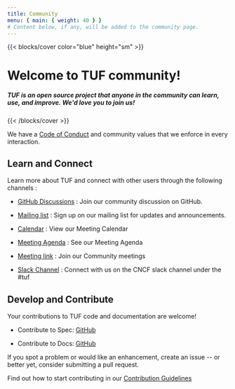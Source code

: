 ```yaml
---
title: Community
menu: { main: { weight: 40 } }
# Content below, if any, will be added to the community page.
---
```


{{< blocks/cover color="blue" height="sm" >}}

<h1>Welcome to TUF community!</h1>
<h5>TUF is an open source project that anyone in the community can learn, use, and improve. We'd love you to join us!

</h5>

{{< /blocks/cover >}}

<div class="container l-container--padded">

<div class="row">

</div>

<div class="row">
<div class="col-12 col-lg-8">

<i class='fas fa-users fa-2xl mt-3 p-2'></i> We have a
[Code of Conduct](https://github.com/cncf/foundation/blob/main/code-of-conduct.md)
and community values that we enforce in every interaction.

## Learn and Connect

Learn more about TUF and connect with other users through the following channels
:

- <i class="fa-brands fa-github mr-1 p-2 fa-xl" style="color: #0082ca"></i>[GitHub Discussions](https://github.com/theupdateframework/community)
  : Join our community discussion on GitHub.

- <i class="fa-solid fa-envelope mr-1 p-2 fa-xl" style="color: #0082ca"></i>[Mailing list](https://groups.google.com/g/theupdateframework?pli=1)
  : Sign up on our mailing list for updates and announcements.

- <i class="fa-regular fa-calendar-days mr-1 p-2 fa-xl" style="color: #0082ca"></i>[Calendar](https://www.cncf.io/calendar)
  : View our Meeting Calendar

- <i class="fa-solid fa-list fa-xl mr-1 p-2" style="color: #0082ca"></i>[Meeting Agenda](https://hackmd.io/jdAk9rmPSpOYUdstbIvbjw)
  : See our Meeting Agenda

- <i class="fa-solid fa-location-dot fa-xl mr-1 p-2" style="color: #0082ca"></i>[Meeting link](https://meet.google.com/jhk-cvuf-icd)
  : Join our Community meetings

- <i class="fa-brands fa-slack fa-xl mr-1 p-2" style="color: #0082ca"></i>[Slack Channel](https://communityinviter.com/apps/cloud-native/cncf)
  : Connect with us on the CNCF slack channel under the #tuf

## Develop and Contribute

Your contributions to TUF code and documentation are welcome!

- Contribute to Spec:
  <i class="fa-brands fa-github mr-1 p-2 fa-xl" style="color: #0082ca"></i>[GitHub](https://github.com/theupdateframework/specification/issues)

- Contribute to Docs:
  <i class="fa-brands fa-github mr-1 p-2 fa-xl" style="color: #0082ca"></i>[GitHub](https://github.com/theupdateframework/theupdateframework.io)

If you spot a problem or would like an enhancement, create an issue -- or better
yet, consider submitting a pull request.

Find out how to start contributing in our
[Contribution Guidelines](https://theupdateframework.readthedocs.io/en/latest/CONTRIBUTING.html)

</div>

